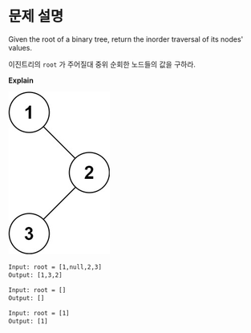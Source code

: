 # 문제 설명

Given the root of a binary tree, return the inorder traversal of its nodes' values.

이진트리의 `root` 가 주어질대 중위 순회한 노드들의 값을 구하라.

**Explain**

![Alt text](./image/inorderTree.png)

```
Input: root = [1,null,2,3]
Output: [1,3,2]
```

```
Input: root = []
Output: []
```

```
Input: root = [1]
Output: [1]
```